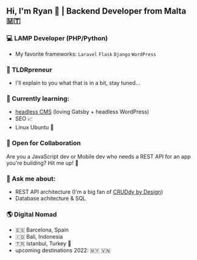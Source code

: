 ## Hi, I'm Ryan 👋 | Backend Developer from Malta 🇲🇹

<!--
**tldrpreneur/tldrpreneur** is a ✨ _special_ ✨ repository because its `README.md` (this file) appears on your GitHub profile.

Here are some ideas to get you started:

- 🔭 I’m currently working on [foobar](https://foobar.com/)

- 
- 🤔 I’m looking for help with anything front-end related.

- 📫 How to reach me: ...
- 😄 Pronouns: ...
- ⚡ Fun fact: ...
-->

### 💻 LAMP Developer (PHP/Python)
- My favorite frameworks: `Laravel` `Flask` `Django` `WordPress`

### 🚀 TLDRpreneur
- I'll explain to you what that is in a bit, stay tuned...

### 🌱 Currently learning:
- [headless CMS](https://www.youtube.com/watch?v=NviW5Dr7EaY&t=1406s&ab_channel=FooCafe) (loving Gatsby + headless WordPress)
- SEO 📈
- Linux Ubuntu 🐧

### 👯 Open for Collaboration
Are you a JavaScript dev or Mobile dev who needs a REST API for an app you're building? Hit me up! 💪

### 💬 Ask me about:
- REST API architecture (I'm a big fan of [CRUDdy by Design](https://www.youtube.com/watch?v=MF0jFKvS4SI&ab_channel=AdamWathan))
- Database achitecture & SQL

### 🌎 Digital Nomad
- 🇪🇸 Barcelona, Spain
- 🇮🇩 Bali, Indonesia
- 🇹🇷 Istanbul, Turkey 📍
- upcoming destinations 2022: 🇲🇾 🇻🇳
